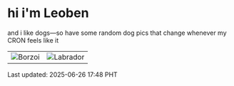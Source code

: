# hi i'm Leoben

and i like dogs—so have some random dog pics that change whenever my CRON feels like it

|  |  |
|--------|----------|
| ![Borzoi](https://random-dog-vercel.vercel.app/api/random-borzoi?v=1750931292) | ![Labrador](https://random-dog-vercel.vercel.app/api/random-labrador?v=1750931292) |

Last updated: 2025-06-26 17:48 PHT
